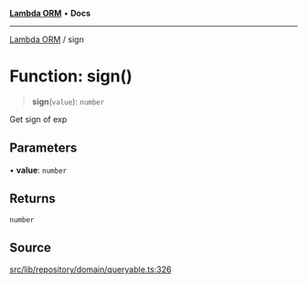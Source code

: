 [**Lambda ORM**](../README.md) • **Docs**

***

[Lambda ORM](../README.md) / sign

# Function: sign()

> **sign**(`value`): `number`

Get sign of exp

## Parameters

• **value**: `number`

## Returns

`number`

## Source

[src/lib/repository/domain/queryable.ts:326](https://github.com/lambda-orm/lambdaorm-base/blob/2b4bbf4c1401295bf2ed95d8b326e6cfc5d3f301/src/lib/repository/domain/queryable.ts#L326)
